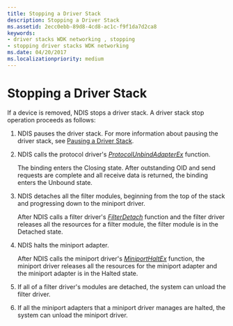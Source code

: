 ```yaml
---
title: Stopping a Driver Stack
description: Stopping a Driver Stack
ms.assetid: 2ecc0ebb-89d8-4cd8-ac1c-f9f1da7d2ca8
keywords:
- driver stacks WDK networking , stopping
- stopping driver stacks WDK networking
ms.date: 04/20/2017
ms.localizationpriority: medium
---
```


# Stopping a Driver Stack





If a device is removed, NDIS stops a driver stack. A driver stack stop operation proceeds as follows:

1.  NDIS pauses the driver stack. For more information about pausing the driver stack, see [Pausing a Driver Stack](pausing-a-driver-stack.md).

2.  NDIS calls the protocol driver's [*ProtocolUnbindAdapterEx*](https://msdn.microsoft.com/library/windows/hardware/ff570278) function.

    The binding enters the Closing state. After outstanding OID and send requests are complete and all receive data is returned, the binding enters the Unbound state.

3.  NDIS detaches all the filter modules, beginning from the top of the stack and progressing down to the miniport driver.

    After NDIS calls a filter driver's [*FilterDetach*](https://msdn.microsoft.com/library/windows/hardware/ff549918) function and the filter driver releases all the resources for a filter module, the filter module is in the Detached state.

4.  NDIS halts the miniport adapter.

    After NDIS calls the miniport driver's [*MiniportHaltEx*](https://msdn.microsoft.com/library/windows/hardware/ff559388) function, the miniport driver releases all the resources for the miniport adapter and the miniport adapter is in the Halted state.

5.  If all of a filter driver's modules are detached, the system can unload the filter driver.

6.  If all the miniport adapters that a miniport driver manages are halted, the system can unload the miniport driver.

 

 





